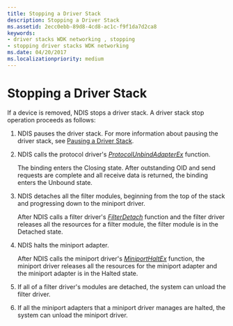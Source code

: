 ```yaml
---
title: Stopping a Driver Stack
description: Stopping a Driver Stack
ms.assetid: 2ecc0ebb-89d8-4cd8-ac1c-f9f1da7d2ca8
keywords:
- driver stacks WDK networking , stopping
- stopping driver stacks WDK networking
ms.date: 04/20/2017
ms.localizationpriority: medium
---
```


# Stopping a Driver Stack





If a device is removed, NDIS stops a driver stack. A driver stack stop operation proceeds as follows:

1.  NDIS pauses the driver stack. For more information about pausing the driver stack, see [Pausing a Driver Stack](pausing-a-driver-stack.md).

2.  NDIS calls the protocol driver's [*ProtocolUnbindAdapterEx*](https://msdn.microsoft.com/library/windows/hardware/ff570278) function.

    The binding enters the Closing state. After outstanding OID and send requests are complete and all receive data is returned, the binding enters the Unbound state.

3.  NDIS detaches all the filter modules, beginning from the top of the stack and progressing down to the miniport driver.

    After NDIS calls a filter driver's [*FilterDetach*](https://msdn.microsoft.com/library/windows/hardware/ff549918) function and the filter driver releases all the resources for a filter module, the filter module is in the Detached state.

4.  NDIS halts the miniport adapter.

    After NDIS calls the miniport driver's [*MiniportHaltEx*](https://msdn.microsoft.com/library/windows/hardware/ff559388) function, the miniport driver releases all the resources for the miniport adapter and the miniport adapter is in the Halted state.

5.  If all of a filter driver's modules are detached, the system can unload the filter driver.

6.  If all the miniport adapters that a miniport driver manages are halted, the system can unload the miniport driver.

 

 





